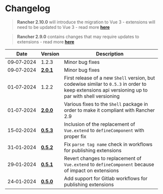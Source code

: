 # Changelog

> **Rancher 2.10.0** will introduce the migration to Vue 3 - extensions will need to be updated to Vue 3 - read more [**here**](./rancher-2.10-support.md)  
  
> **Rancher 2.9.0** contains changes that may require updates to extensions - read more [**here**](./rancher-2.9-support.md)  
  
  

| Date | Version | Description |
|---|---|---|
| 09&#x2011;07&#x2011;2024 | 1.2.3 | Minor bug fixes |
| 09&#x2011;07&#x2011;2024 | [**2.0.1**](https://github.com/rancher/dashboard/releases/tag/shell-pkg-v2.0.1) | Minor bug fixes |
| 01&#x2011;07&#x2011;2024 | 1.2.2 | First release of a new `Shell` version, but codewise similar to `0.5.3` in order to keep extensions api versioning up to par with shell versioning |
| 01&#x2011;07&#x2011;2024 | [**2.0.0**](https://github.com/rancher/dashboard/releases/tag/shell-pkg-v2.0.0) | Various fixes to the `Shell` package in order to make it compliant with Rancher 2.9 |
| 15&#x2011;02&#x2011;2024 | [**0.5.3**](https://github.com/rancher/dashboard/releases/tag/shell-pkg-v0.5.3) | Inclusion of the replacement of `Vue.extend` to `defineComponent` with proper fix |
| 31&#x2011;01&#x2011;2024 | [**0.5.2**](https://github.com/rancher/dashboard/releases/tag/shell-pkg-v0.5.2) | Fix `parse tag name` check in workflows for publishing extensions |
| 29&#x2011;01&#x2011;2024 | [**0.5.1**](https://github.com/rancher/dashboard/releases/tag/shell-pkg-v0.5.1) | Revert changes to replacement of `Vue.extend` to `defineComponent` because of impact on extensions |
| 24&#x2011;01&#x2011;2024 | [**0.5.0**](https://github.com/rancher/dashboard/releases/tag/shell-pkg-v0.5.0) | Add support for Gitlab workflows for publishing extensions |
